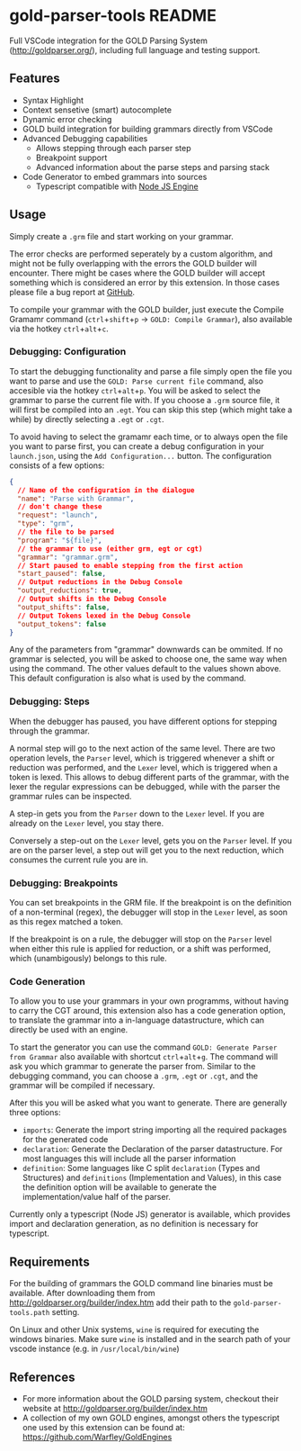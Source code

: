 # gold-parser-tools README

Full VSCode integration for the GOLD Parsing System (http://goldparser.org/), including full language and testing support.

## Features

* Syntax Highlight
* Context sensetive (smart) autocomplete
* Dynamic error checking
* GOLD build integration for building grammars directly from VSCode
* Advanced Debugging capabilities
  * Allows stepping through each parser step
  * Breakpoint support
  * Advanced information about the parse steps and parsing stack
* Code Generator to embed grammars into sources
  * Typescript compatible with [Node JS Engine](https://github.com/Warfley/GoldEngines/tree/master/node)

## Usage
Simply create a `.grm` file and start working on your grammar.

The error checks are performed seperately by a custom algorithm, and might not be fully overlapping with the errors the GOLD builder will encounter.
There might be cases where the GOLD builder will accept something which is considered an error by this extension.
In those cases please file a bug report at [GitHub](https://github.com/Warfley/gold-parser-tools/issues).

To compile your grammar with the GOLD builder, just execute the Compile Gramamr command (`ctrl`+`shift`+`p` -> `GOLD: Compile Grammar`), also available via the hotkey `ctrl`+`alt`+`c`.

### Debugging: Configuration
To start the debugging functionality and parse a file simply open the file you want to parse and use the `GOLD: Parse current file` command, also accesible via the hotkey `ctrl`+`alt`+`p`.
You will be asked to select the grammar to parse the current file with.
If you choose a `.grm` source file, it will first be compiled into an `.egt`.
You can skip this step (which might take a while) by directly selecting a `.egt` or `.cgt`.

To avoid having to select the gramamr each time, or to always open the file you want to parse first, you can create a debug configuration in your `launch.json`, using the `Add Configuration...` button.
The configuration consists of a few options:
```json
{
  // Name of the configuration in the dialogue
  "name": "Parse with Grammar",
  // don't change these
  "request": "launch",
  "type": "grm",
  // the file to be parsed
  "program": "${file}",
  // the grammar to use (either grm, egt or cgt)
  "grammar": "grammar.grm",
  // Start paused to enable stepping from the first action
  "start_paused": false,
  // Output reductions in the Debug Console
  "output_reductions": true,
  // Output shifts in the Debug Console
  "output_shifts": false,
  // Output Tokens lexed in the Debug Console
  "output_tokens": false
}
```
Any of the parameters from "grammar" downwards can be ommited.
If no grammar is selected, you will be asked to choose one, the same way when using the command.
The other values default to the values shown above.
This default configuration is also what is used by the command.

### Debugging: Steps
When the debugger has paused, you have different options for stepping through the grammar.

A normal step will go to the next action of the same level.
There are two operation levels, the `Parser` level, which is triggered whenever a shift or reduction was performed, and the `Lexer` level, which is triggered when a token is lexed.
This allows to debug different parts of the grammar, with the lexer the regular expressions can be debugged, while with the parser the grammar rules can be inspected.

A step-in gets you from the `Parser` down to the `Lexer` level. If you are already on the `Lexer` level, you stay there.

Conversely a step-out on the `Lexer` level, gets you on the `Parser` level.
If you are on the parser level, a step out will get you to the next reduction, which consumes the current rule you are in.

### Debugging: Breakpoints
You can set breakpoints in the GRM file.
If the breakpoint is on the definition of a non-terminal (regex), the debugger will stop in the `Lexer` level, as soon as this regex matched a token.

If the breakpoint is on a rule, the debugger will stop on the `Parser` level when either this rule is applied for reduction, or a shift was performed, which (unambigously) belongs to this rule.

### Code Generation
To allow you to use your grammars in your own programms, without having to carry the CGT around, this extension also has a code generation option, to translate the grammar into a in-language datastructure, which can directly be used with an engine.

To start the generator you can use the command `GOLD: Generate Parser from Grammar` also available with shortcut `ctrl`+`alt`+`g`.
The command will ask you which grammar to generate the parser from.
Similar to the debugging command, you can choose a `.grm`, `.egt` or `.cgt`, and the grammar will be compiled if necessary.

After this you will be asked what you want to generate.
There are generally three options:
* `imports`: Generate the import string importing all the required packages for the generated code
* `declaration`: Generate the Declaration of the parser datastructure. For most languages this will include all the parser information
* `definition`: Some languages like C split `declaration` (Types and Structures) and `definitions` (Implementation and Values), in this case the definition option will be available to generate the implementation/value half of the parser.

Currently only a typescript (Node JS) generator is available, which provides import and declaration generation, as no definition is necessary for typescript.

## Requirements

For the building of grammars the GOLD command line binaries must be available.
After downloading them from http://goldparser.org/builder/index.htm add their path to the `gold-parser-tools.path` setting.

On Linux and other Unix systems, `wine` is required for executing the windows binaries. Make sure `wine` is installed and in the search path of your vscode instance (e.g. in `/usr/local/bin/wine`)

## References
* For more information about the GOLD parsing system, checkout their website at http://goldparser.org/builder/index.htm
* A collection of my own GOLD engines, amongst others the typescript one used by this extension can be found at: https://github.com/Warfley/GoldEngines
